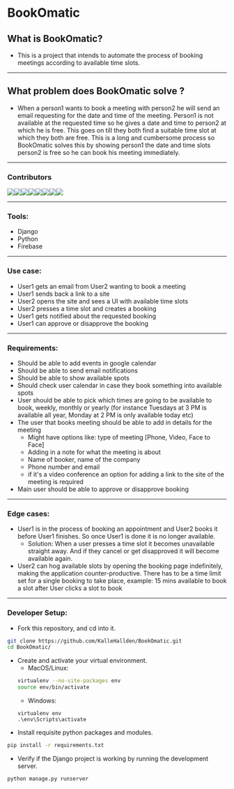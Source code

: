 #                                                      BookOmatic



## What is BookOmatic?
- This is a project that intends to automate the process of booking meetings according to available time slots.

---
## What problem does BookOmatic solve ?
- When a person1 wants to book a meeting with person2 he will send an email requesting for the date and time of the meeting. Person1 is not available at the requested time so he gives a date and time to person2 at which he is free. This goes on till they both find a suitable time slot at which they both are free. This is a long and cumbersome process so BookOmatic solves this by showing person1 the date and time slots person2 is free so he can book his meeting immediately.

---

### Contributors
[![](https://sourcerer.io/fame/BrianRuizy/BrianRuizy/BookOmatic/images/0)](https://sourcerer.io/fame/BrianRuizy/BrianRuizy/BookOmatic/links/0)[![](https://sourcerer.io/fame/BrianRuizy/BrianRuizy/BookOmatic/images/1)](https://sourcerer.io/fame/BrianRuizy/BrianRuizy/BookOmatic/links/1)[![](https://sourcerer.io/fame/BrianRuizy/BrianRuizy/BookOmatic/images/2)](https://sourcerer.io/fame/BrianRuizy/BrianRuizy/BookOmatic/links/2)[![](https://sourcerer.io/fame/BrianRuizy/BrianRuizy/BookOmatic/images/3)](https://sourcerer.io/fame/BrianRuizy/BrianRuizy/BookOmatic/links/3)[![](https://sourcerer.io/fame/BrianRuizy/BrianRuizy/BookOmatic/images/4)](https://sourcerer.io/fame/BrianRuizy/BrianRuizy/BookOmatic/links/4)[![](https://sourcerer.io/fame/BrianRuizy/BrianRuizy/BookOmatic/images/5)](https://sourcerer.io/fame/BrianRuizy/BrianRuizy/BookOmatic/links/5)[![](https://sourcerer.io/fame/BrianRuizy/BrianRuizy/BookOmatic/images/6)](https://sourcerer.io/fame/BrianRuizy/BrianRuizy/BookOmatic/links/6)[![](https://sourcerer.io/fame/BrianRuizy/BrianRuizy/BookOmatic/images/7)](https://sourcerer.io/fame/BrianRuizy/BrianRuizy/BookOmatic/links/7)

---

### Tools:
- Django
- Python
- Firebase

---

### Use case:
- User1 gets an email from User2 wanting to book a meeting
- User1 sends back a link to a site 
- User2 opens the site and sees a UI with available time slots
- User2 presses a time slot and creates a booking
- User1 gets notified about the requested booking
- User1 can approve or disapprove the booking

---

### Requirements:
- Should be able to add events in google calendar
- Should be able to send email notifications
- Should be able to show available spots
- Should check user calendar in case they book something into available spots
- User should be able to pick which times are going to be available to book, weekly, monthly or yearly (for instance Tuesdays at 3 PM is available all year, Monday at 2 PM is only available today etc)
- The user that books meeting should be able to add in details for the meeting
    - Might have options like: type of meeting [Phone, Video, Face to Face]
    - Adding in a note for what the meeting is about 
    - Name of booker, name of the company
    - Phone number and email
    - if it's a video conference an option for adding a link to the site of the meeting is required
- Main user should be able to approve or disapprove booking 

---

### Edge cases:
- User1 is in the process of booking an appointment and User2 books it before User1 finishes. So once User1 is done it is no longer available.
    - Solution: When a user presses a time slot it becomes unavailable straight away. And if they cancel or get disapproved it will become available again.
- User2 can hog available slots by opening the booking page indefinitely, making the application counter-productive. There has to be a time limit set for a single booking to take place, example: 15 mins available to book a slot after User clicks a slot to book

---

### Developer Setup:
- Fork this repository, and cd into it.
```bash
git clone https://github.com/KalleHallden/BookOmatic.git
cd BookOmatic/
```
- Create and activate your virtual environment.
    - MacOS/Linux:
    ```bash
    virtualenv --no-site-packages env
    source env/bin/activate
    ```
    - Windows:
    ```
    virtualenv env
    .\env\Scripts\activate
    ```
- Install requisite python packages and modules.
```bash
pip install -r requirements.txt
```
- Verify if the Django project is working by running the development server.
```bash
python manage.py runserver
```
